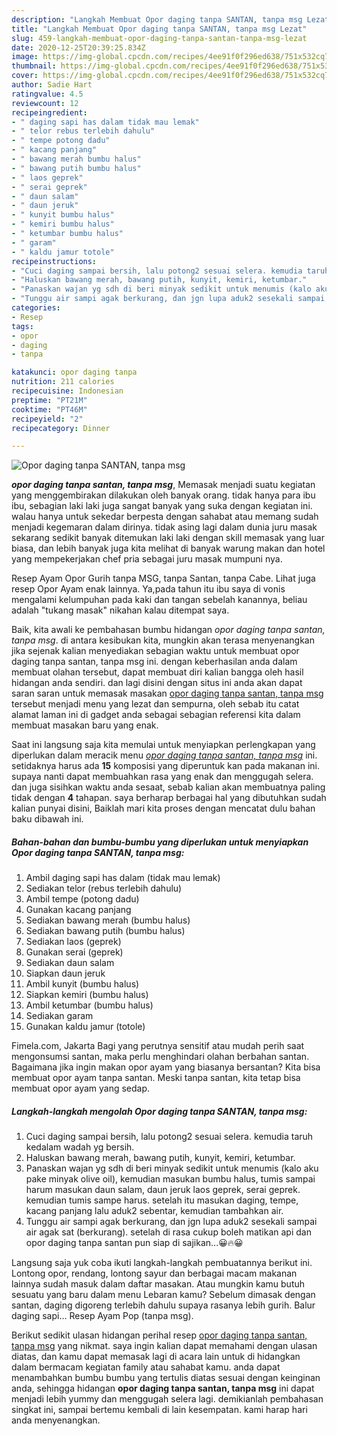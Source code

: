 ```yaml
---
description: "Langkah Membuat Opor daging tanpa SANTAN, tanpa msg Lezat"
title: "Langkah Membuat Opor daging tanpa SANTAN, tanpa msg Lezat"
slug: 459-langkah-membuat-opor-daging-tanpa-santan-tanpa-msg-lezat
date: 2020-12-25T20:39:25.834Z
image: https://img-global.cpcdn.com/recipes/4ee91f0f296ed638/751x532cq70/opor-daging-tanpa-santan-tanpa-msg-foto-resep-utama.jpg
thumbnail: https://img-global.cpcdn.com/recipes/4ee91f0f296ed638/751x532cq70/opor-daging-tanpa-santan-tanpa-msg-foto-resep-utama.jpg
cover: https://img-global.cpcdn.com/recipes/4ee91f0f296ed638/751x532cq70/opor-daging-tanpa-santan-tanpa-msg-foto-resep-utama.jpg
author: Sadie Hart
ratingvalue: 4.5
reviewcount: 12
recipeingredient:
- " daging sapi has dalam tidak mau lemak"
- " telor rebus terlebih dahulu"
- " tempe potong dadu"
- " kacang panjang"
- " bawang merah bumbu halus"
- " bawang putih bumbu halus"
- " laos geprek"
- " serai geprek"
- " daun salam"
- " daun jeruk"
- " kunyit bumbu halus"
- " kemiri bumbu halus"
- " ketumbar bumbu halus"
- " garam"
- " kaldu jamur totole"
recipeinstructions:
- "Cuci daging sampai bersih, lalu potong2 sesuai selera. kemudia taruh kedalam wadah yg bersih."
- "Haluskan bawang merah, bawang putih, kunyit, kemiri, ketumbar."
- "Panaskan wajan yg sdh di beri minyak sedikit untuk menumis (kalo aku pake minyak olive oil), kemudian masukan bumbu halus, tumis sampai harum masukan daun salam, daun jeruk laos geprek, serai geprek. kemudian tumis sampe harus. setelah itu masukan daging, tempe, kacang panjang lalu aduk2 sebentar, kemudian tambahkan air."
- "Tunggu air sampi agak berkurang, dan jgn lupa aduk2 sesekali sampai air agak sat (berkurang). setelah di rasa cukup boleh matikan api dan opor daging tanpa santan pun siap di sajikan...😀🔥😀"
categories:
- Resep
tags:
- opor
- daging
- tanpa

katakunci: opor daging tanpa 
nutrition: 211 calories
recipecuisine: Indonesian
preptime: "PT21M"
cooktime: "PT46M"
recipeyield: "2"
recipecategory: Dinner

---
```



![Opor daging tanpa SANTAN, tanpa msg](https://img-global.cpcdn.com/recipes/4ee91f0f296ed638/751x532cq70/opor-daging-tanpa-santan-tanpa-msg-foto-resep-utama.jpg)

<b><i>opor daging tanpa santan, tanpa msg</i></b>, Memasak menjadi suatu kegiatan yang menggembirakan dilakukan oleh banyak orang. tidak hanya para ibu ibu, sebagian laki laki juga sangat banyak yang suka dengan kegiatan ini. walau hanya untuk sekedar berpesta dengan sahabat atau memang sudah menjadi kegemaran dalam dirinya. tidak asing lagi dalam dunia juru masak sekarang sedikit banyak ditemukan laki laki dengan skill memasak yang luar biasa, dan lebih banyak juga kita melihat di banyak warung makan dan hotel yang mempekerjakan chef pria sebagai juru masak mumpuni nya.

Resep Ayam Opor Gurih tanpa MSG, tanpa Santan, tanpa Cabe. Lihat juga resep Opor Ayam enak lainnya. Ya,pada tahun itu ibu saya di vonis mengalami kelumpuhan pada kaki dan tangan sebelah kanannya, beliau adalah &#34;tukang masak&#34; nikahan kalau ditempat saya.

Baik, kita awali ke pembahasan bumbu hidangan <i>opor daging tanpa santan, tanpa msg</i>. di antara kesibukan kita, mungkin akan terasa menyenangkan jika sejenak kalian menyediakan sebagian waktu untuk membuat opor daging tanpa santan, tanpa msg ini. dengan keberhasilan anda dalam membuat olahan tersebut, dapat membuat diri kalian bangga oleh hasil hidangan anda sendiri. dan lagi disini dengan situs ini anda akan dapat saran saran untuk memasak masakan <u>opor daging tanpa santan, tanpa msg</u> tersebut menjadi menu yang lezat dan sempurna, oleh sebab itu catat alamat laman ini di gadget anda sebagai sebagian referensi kita dalam membuat masakan baru yang enak.


Saat ini langsung saja kita memulai untuk menyiapkan perlengkapan yang diperlukan dalam meracik menu <u><i>opor daging tanpa santan, tanpa msg</i></u> ini. setidaknya harus ada <b>15</b> komposisi yang diperuntuk kan pada makanan ini. supaya nanti dapat membuahkan rasa yang enak dan menggugah selera. dan juga sisihkan waktu anda sesaat, sebab kalian akan membuatnya paling tidak dengan <b>4</b> tahapan. saya berharap berbagai hal yang dibutuhkan sudah kalian punyai disini, Baiklah mari kita proses dengan mencatat dulu bahan baku dibawah ini.

<!--inarticleads1-->

##### Bahan-bahan dan bumbu-bumbu yang diperlukan untuk menyiapkan Opor daging tanpa SANTAN, tanpa msg:

1. Ambil  daging sapi has dalam (tidak mau lemak)
1. Sediakan  telor (rebus terlebih dahulu)
1. Ambil  tempe (potong dadu)
1. Gunakan  kacang panjang
1. Sediakan  bawang merah (bumbu halus)
1. Sediakan  bawang putih (bumbu halus)
1. Sediakan  laos (geprek)
1. Gunakan  serai (geprek)
1. Sediakan  daun salam
1. Siapkan  daun jeruk
1. Ambil  kunyit (bumbu halus)
1. Siapkan  kemiri (bumbu halus)
1. Ambil  ketumbar (bumbu halus)
1. Sediakan  garam
1. Gunakan  kaldu jamur (totole)


Fimela.com, Jakarta Bagi yang perutnya sensitif atau mudah perih saat mengonsumsi santan, maka perlu menghindari olahan berbahan santan. Bagaimana jika ingin makan opor ayam yang biasanya bersantan? Kita bisa membuat opor ayam tanpa santan. Meski tanpa santan, kita tetap bisa membuat opor ayam yang sedap. 

<!--inarticleads2-->

##### Langkah-langkah mengolah Opor daging tanpa SANTAN, tanpa msg:

1. Cuci daging sampai bersih, lalu potong2 sesuai selera. kemudia taruh kedalam wadah yg bersih.
1. Haluskan bawang merah, bawang putih, kunyit, kemiri, ketumbar.
1. Panaskan wajan yg sdh di beri minyak sedikit untuk menumis (kalo aku pake minyak olive oil), kemudian masukan bumbu halus, tumis sampai harum masukan daun salam, daun jeruk laos geprek, serai geprek. kemudian tumis sampe harus. setelah itu masukan daging, tempe, kacang panjang lalu aduk2 sebentar, kemudian tambahkan air.
1. Tunggu air sampi agak berkurang, dan jgn lupa aduk2 sesekali sampai air agak sat (berkurang). setelah di rasa cukup boleh matikan api dan opor daging tanpa santan pun siap di sajikan...😀🔥😀


Langsung saja yuk coba ikuti langkah-langkah pembuatannya berikut ini. Lontong opor, rendang, lontong sayur dan berbagai macam makanan lainnya sudah masuk dalam daftar masakan. Atau mungkin kamu butuh sesuatu yang baru dalam menu Lebaran kamu? Sebelum dimasak dengan santan, daging digoreng terlebih dahulu supaya rasanya lebih gurih. Balur daging sapi… Resep Ayam Pop (tanpa msg). 

Berikut sedikit ulasan hidangan perihal resep <u>opor daging tanpa santan, tanpa msg</u> yang nikmat. saya ingin kalian dapat memahami dengan ulasan diatas, dan kamu dapat memasak lagi di acara lain untuk di hidangkan dalam bermacam kegiatan family atau sahabat kamu. anda dapat menambahkan bumbu bumbu yang tertulis diatas sesuai dengan keinginan anda, sehingga hidangan <b>opor daging tanpa santan, tanpa msg</b> ini dapat menjadi lebih yummy dan menggugah selera lagi. demikianlah pembahasan singkat ini, sampai bertemu kembali di lain kesempatan. kami harap hari anda menyenangkan.
